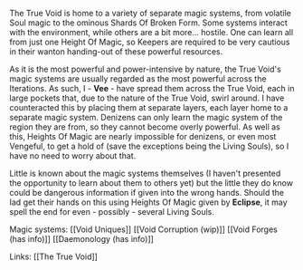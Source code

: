 The True Void is home to a variety of separate magic systems, from volatile Soul magic to the ominous Shards Of Broken Form. Some systems interact with the environment, while others are a bit more... hostile. One can learn all from just one Height Of Magic, so Keepers are required to be very cautious in their wanton handing-out of these powerful resources.

As it is the most powerful and power-intensive by nature, the True Void's magic systems are usually regarded as the most powerful across the Iterations. As such, I - **Vee** - have spread them across the True Void, each in large pockets that, due to the nature of the True Void, swirl around. I have counteracted this by placing them at separate layers, each layer home to a separate magic system. Denizens can only learn the magic system of the region they are from, so they cannot become overly powerful. As well as this, Heights Of Magic are nearly impossible for denizens, or even most Vengeful, to get a hold of (save the exceptions being the Living Souls), so I have no need to worry about that.

Little is known about the magic systems themselves (I haven't presented the opportunity to learn about them to others yet) but the little they do know could be dangerous information if given into the wrong hands. Should the Iad get their hands on this using Heights Of Magic given by **Eclipse**, it may spell the end for even - possibly - several Living Souls.

Magic systems:
 [[Void Uniques]]
 [[Void Corruption (wip)]]
 [[Void Forges (has info)]]
[[Daemonology (has info)]]

Links:
[[The True Void]]